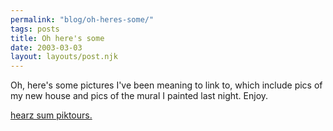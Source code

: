 ```yaml
---
permalink: "blog/oh-heres-some/"
tags: posts
title: Oh here's some
date: 2003-03-03
layout: layouts/post.njk
---
```


Oh, here's some pictures I've been meaning to link to, which include pics of my new house and pics of the mural I painted last night. Enjoy.

[hearz sum piktours.][1]

 [1]: http://www.tim-wasson.com/pics/